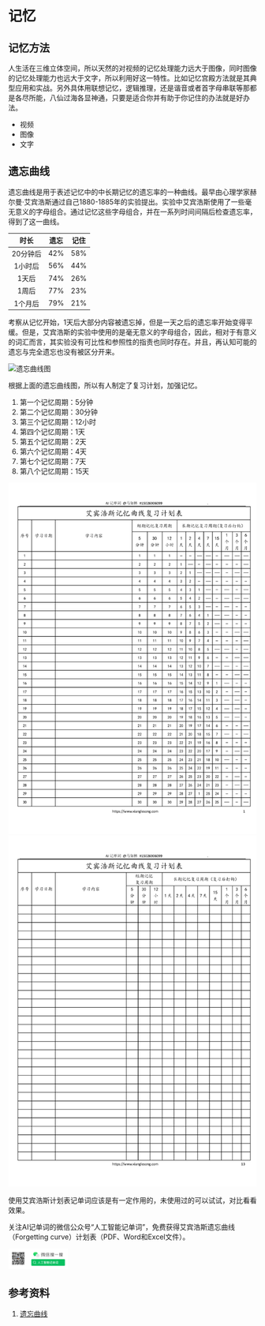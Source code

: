 # 记忆

## 记忆方法

人生活在三维立体空间，所以天然的对视频的记忆处理能力远大于图像，同时图像的记忆处理能力也远大于文字，所以利用好这一特性。比如记忆宫殿方法就是其典型应用和实战。另外具体用联想记忆，逻辑推理，还是谐音或者首字母串联等那都是各尽所能，八仙过海各显神通，只要是适合你并有助于你记住的办法就是好办法。

* 视频
* 图像
* 文字

## 遗忘曲线

遗忘曲线是用于表述记忆中的中长期记忆的遗忘率的一种曲线。最早由心理学家赫尔曼·艾宾浩斯通过自己1880-1885年的实验提出。实验中艾宾浩斯使用了一些毫无意义的字母组合。通过记忆这些字母组合，并在一系列时间间隔后检查遗忘率，得到了这一曲线。

|   时长   | 遗忘  | 记住  |
| :------: | :---: | :---: |
| 20分钟后 |  42%  |  58%  |
| 1小时后  |  56%  |  44%  |
|  1天后   |  74%  |  26%  |
|  1周后   |  77%  |  23%  |
| 1个月后  |  79%  |  21%  |

考察从记忆开始，1天后大部分内容被遗忘掉，但是一天之后的遗忘率开始变得平缓。但是，艾宾浩斯的实验中使用的是毫无意义的字母组合，因此，相对于有意义的词汇而言，其实验没有可比性和参照性的指责也同时存在。并且，再认知可能的遗忘与完全遗忘也没有被区分开来。

<img src="../../../images/forget_curving.jpeg" alt="遗忘曲线图"/>

根据上面的遗忘曲线图，所以有人制定了复习计划，加强记忆。

1. 第一个记忆周期：5分钟
2. 第二个记忆周期：30分钟
3. 第三个记忆周期：12小时
4. 第四个记忆周期：1天
5. 第五个记忆周期：2天
6. 第六个记忆周期：4天
7. 第七个记忆周期：7天
8. 第八个记忆周期：15天

<img src="../../../images/abhs_content.jpg"  alt="艾宾浩斯计划表"/>

<img src="../../../images/anhs_no_content.jpg" alt="艾宾浩斯计划空表"/>

使用艾宾浩斯计划表记单词应该是有一定作用的，未使用过的可以试试，对比看看效果。

关注AI记单词的微信公众号“人工智能记单词”，免费获得艾宾浩斯遗忘曲线（Forgetting curve）计划表（PDF、Word和Excel文件）。

<img src="../../../images/wx_word_sub.png" width="24%" alt="AI记单词微信公众号"/>

## 参考资料

1. [遗忘曲线](https://zh.wikipedia.org/wiki/遗忘曲线)
